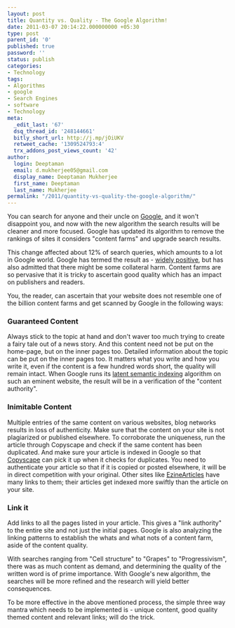 ```yaml
---
layout: post
title: Quantity vs. Quality - The Google Algorithm!
date: 2011-03-07 20:14:22.000000000 +05:30
type: post
parent_id: '0'
published: true
password: ''
status: publish
categories:
- Technology
tags:
- Algorithms
- google
- Search Engines
- software
- Technology
meta:
  _edit_last: '67'
  dsq_thread_id: '248144661'
  bitly_short_url: http://j.mp/jOiUKV
  retweet_cache: '1309524793:4'
  trx_addons_post_views_count: '42'
author:
  login: Deeptaman
  email: d.mukherjee05@gmail.com
  display_name: Deeptaman Mukherjee
  first_name: Deeptaman
  last_name: Mukherjee
permalink: "/2011/quantity-vs-quality-the-google-algorithm/"
---
```

<p>You can search for anyone and their uncle on <a href="http://www.google.com/">Google</a>, and it won't disappoint you, and now with the new algorithm the search results will be cleaner and more focused. Google has updated its algorithm to remove the rankings of sites it considers "content farms" and upgrade search results. </p>
<p>This change affected about 12% of search queries, which amounts to a lot in Google world. Google has termed the result as - <a href="http://www.wired.com/epicenter/2011/03/google-spam-side-effects/">widely positive</a>, but has also admitted that there might be some collateral harm. Content farms are so pervasive that it is tricky to ascertain good quality which has an impact on publishers and readers. </p>

<p>You, the reader, can ascertain that your website does not resemble one of the billion content farms and get scanned by Google in the following ways: </p>
<h3>Guaranteed Content</h3>
<p>Always stick to the topic at hand and don't waver too much trying to create a fairy tale out of a news story. And this content need not be put on the home-page, but on the inner pages too. Detailed information about the topic can be put on the inner pages too. It matters what you write and how you write it, even if the content is a few hundred words short, the quality will remain intact. When Google runs its <a href="http://en.wikipedia.org/wiki/Latent_semantic_indexing">latent semantic indexing</a> algorithm on such an eminent website, the result will be in a verification of the "content authority". </p>
<h3>Inimitable Content</h3>
<p>Multiple entries of the same content on various websites, blog networks results in loss of authenticity. Make sure that the content on your site is not plagiarized or published elsewhere. To corroborate the uniqueness, run the article through Copyscape and check if the same content has been duplicated. And make sure your article is indexed in Google so that <a href="http://www.copyscape.com/">Copyscape</a> can pick it up when it checks for duplicates. You need to authenticate your article so that if it is copied or posted elsewhere, it will be in direct competition with your original. Other sites like <a href="http://ezinearticles.com/">EzineArticles</a> have many links to them; their articles get indexed more swiftly than the article on your site. </p>
<h3>Link it</h3>
<p>Add links to all the pages listed in your article. This gives a "link authority" to the entire site and not just the initial pages. Google is also analyzing the linking patterns to establish the whats and what nots of a content farm, aside of the content quality. </p>
<p>With searches ranging from "Cell structure" to "Grapes" to "Progressivism", there was as much content as demand, and determining the quality of the written word is of prime importance. With Google's new algorithm, the searches will be more refined and the research will yield better consequences. </p>
<p>To be more effective in the above mentioned process, the simple three way mantra which needs to be implemented is - unique content, good quality themed content and relevant links; will do the trick.</p>
